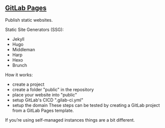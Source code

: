 ## [GitLab Pages](https://docs.gitlab.com/ee/user/project/pages/index.html)

Publish static websites.  

Static Site Generators (SSG):
* Jekyll
* Hugo
* Middleman
* Harp
* Hexo
* Brunch

How it works:
* create a project
* create a folder "public" in the repository
* place your website into "public"
* setup GitLab's CICD ".gilab-ci.yml"
* setup the domain
These steps can be tested by creating a GitLab project from a GitLab Pages template.  

If you’re using self-managed instances things are a bit different.  
